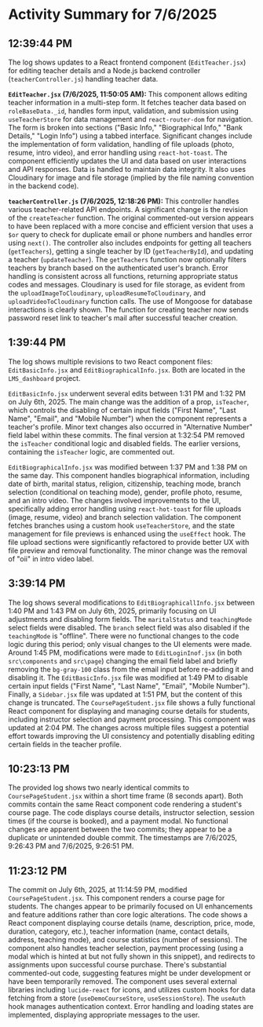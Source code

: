 # Activity Summary for 7/6/2025

## 12:39:44 PM
The log shows updates to a React frontend component (`EditTeacher.jsx`) for editing teacher details and a Node.js backend controller (`teacherController.js`) handling teacher data.

**`EditTeacher.jsx` (7/6/2025, 11:50:05 AM):** This component allows editing teacher information in a multi-step form.  It fetches teacher data based on `roleBaseData._id`, handles form input, validation, and submission using `useTeacherStore` for data management and `react-router-dom` for navigation.  The form is broken into sections ("Basic Info," "Biographical Info," "Bank Details," "Login Info") using a tabbed interface. Significant changes include the implementation of form validation,  handling of file uploads (photo, resume, intro video), and error handling using `react-hot-toast`.  The component efficiently updates the UI and data based on user interactions and API responses.  Data is handled to maintain data integrity.  It also uses Cloudinary for image and file storage (implied by the file naming convention in the backend code).

**`teacherController.js` (7/6/2025, 12:18:26 PM):**  This controller handles various teacher-related API endpoints.  A significant change is the revision of the `createTeacher` function. The original commented-out version appears to have been replaced with a more concise and efficient version that uses a `$or` query to check for duplicate email or phone numbers and handles error using `next()`. The controller also includes endpoints for getting all teachers (`getTeachers`), getting a single teacher by ID (`getTeacherById`), and updating a teacher (`updateTeacher`). The `getTeachers` function now optionally filters teachers by branch based on the authenticated user's branch.  Error handling is consistent across all functions, returning appropriate status codes and messages.  Cloudinary is used for file storage, as evident from the `uploadImageToCloudinary`, `uploadResumeToCloudinary`, and `uploadVideoToCloudinary` function calls.  The use of Mongoose for database interactions is clearly shown. The function for creating teacher now sends password reset link to teacher's mail after successful teacher creation.


## 1:39:44 PM
The log shows multiple revisions to two React component files: `EditBasicInfo.jsx` and `EditBiographicalInfo.jsx`.  Both are located in the `LMS_dashboard` project.

`EditBasicInfo.jsx` underwent several edits between 1:31 PM and 1:32 PM on July 6th, 2025.  The main change was the addition of a prop, `isTeacher`, which controls the disabling of certain input fields ("First Name", "Last Name", "Email", and "Mobile Number") when the component represents a teacher's profile.  Minor text changes also occurred in "Alternative Number" field label within these commits. The final version at 1:32:54 PM removed the `isTeacher` conditional logic and disabled fields.  The earlier versions, containing the `isTeacher` logic, are commented out.


`EditBiographicalInfo.jsx` was modified between 1:37 PM and 1:38 PM on the same day. This component handles biographical information, including date of birth, marital status, religion, citizenship, teaching mode, branch selection (conditional on teaching mode), gender, profile photo, resume, and an intro video.  The changes involved improvements to the UI, specifically adding error handling using `react-hot-toast` for file uploads (image, resume, video) and branch selection validation.  The component fetches branches using a custom hook `useTeacherStore`, and the state management for file previews is enhanced using the `useEffect` hook.  The file upload sections were significantly refactored to provide better UX with file preview and removal functionality. The minor change was the removal of "oii" in intro video label.


## 3:39:14 PM
The log shows several modifications to `EditBiographicallInfo.jsx` between 1:40 PM and 1:43 PM on July 6th, 2025, primarily focusing on UI adjustments and disabling form fields.  The `maritalStatus` and `teachingMode` select fields were disabled. The `branch` select field was also disabled if the `teachingMode` is "offline".  There were no functional changes to the code logic during this period; only visual changes to the UI elements were made.  Around 1:45 PM, modifications were made to  `EditLoginInof.jsx` (in both `src\components` and `src\page`) changing the email field label and briefly removing the `bg-gray-100` class from the email input before re-adding it and disabling it. The  `EditBasicInfo.jsx` file was modified at 1:49 PM to disable certain input fields ("First Name", "Last Name", "Email", "Mobile Number"). Finally, a `Sidebar.jsx` file was updated at 1:51 PM, but the content of this change is truncated. The `CoursePageStudent.jsx` file shows a fully functional React component for displaying and managing course details for students, including instructor selection and payment processing. This component was updated at 2:04 PM.  The changes across multiple files suggest a potential effort towards improving the UI consistency and potentially disabling editing certain fields in the teacher profile.


## 10:23:13 PM
The provided log shows two nearly identical commits to `CoursePageStudent.jsx` within a short time frame (8 seconds apart).  Both commits contain the same React component code rendering a student's course page.  The code displays course details, instructor selection, session times (if the course is booked), and a payment modal.  No functional changes are apparent between the two commits; they appear to be a duplicate or unintended double commit.  The timestamps are 7/6/2025, 9:26:43 PM and 7/6/2025, 9:26:51 PM.


## 11:23:12 PM
The commit on July 6th, 2025, at 11:14:59 PM, modified `CoursePageStudent.jsx`.  This component renders a course page for students. The changes appear to be primarily focused on UI enhancements and feature additions rather than core logic alterations.  The code shows a React component displaying course details (name, description, price, mode, duration, category, etc.), teacher information (name, contact details, address, teaching mode), and course statistics (number of sessions).  The component also handles teacher selection, payment processing (using a modal which is hinted at but not fully shown in this snippet), and redirects to assignments upon successful course purchase.  There's substantial commented-out code, suggesting features might be under development or have been temporarily removed. The component uses several external libraries including `lucide-react` for icons, and utilizes custom hooks for data fetching from a store (`useDemoCourseStore`, `useSessionStore`).  The `useAuth` hook manages authentication context.  Error handling and loading states are implemented, displaying appropriate messages to the user.
